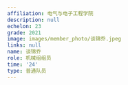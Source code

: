 ```yaml
---
affiliation: 电气与电子工程学院
description: null
echelon: 23
grade: 2021
image: images/member_photo/谈锦乔.jpeg
links: null
name: 谈锦乔
role: 机械组组员
time: '24'
type: 普通队员
---
```


